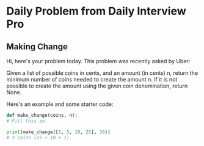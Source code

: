 # Daily Problem from Daily Interview Pro

##  Making Change

Hi, here's your problem today. This problem was recently asked by Uber:

Given a list of possible coins in cents, and an amount (in cents) n, return the minimum number of coins needed to create the amount n. If it is not possible to create the amount using the given coin denomination, return None.

Here's an example and some starter code:

```python
def make_change(coins, n):
# Fill this in.

print(make_change([1, 5, 10, 25], 36))
# 3 coins (25 + 10 + 1)
```

